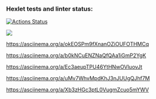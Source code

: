 ### Hexlet tests and linter status:
[![Actions Status](https://github.com/Yanikss/frontend-project-44/workflows/hexlet-check/badge.svg)](https://github.com/Yanikss/frontend-project-44/actions)

<a href="https://codeclimate.com/github/Yanikss/frontend-project-44/maintainability"><img src="https://api.codeclimate.com/v1/badges/7b4261e975533025d57c/maintainability" /></a>


https://asciinema.org/a/okEOSPm9fXnanOZiOUFOTHMCq

https://asciinema.org/a/b0kNCuENZNaQfQAa1iGmP2YgK

https://asciinema.org/a/Ec3aeupTPU46YtHNwOVluovJt

https://asciinema.org/a/uMv7WhvMpdKhJ3nJUUgQJhf7M

https://asciinema.org/a/Xb3zHGc3ptL0VugmZcuo5mYWV
